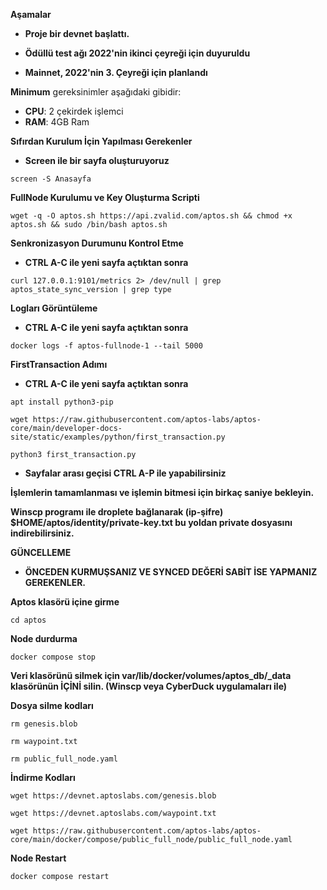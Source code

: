 **Aşamalar**

- **Proje bir devnet başlattı.**

- **Ödüllü test ağı 2022'nin ikinci çeyreği için duyuruldu**

- **Mainnet, 2022'nin 3. Çeyreği için planlandı**


**Minimum** gereksinimler aşağıdaki gibidir:
 - **CPU**: 2 çekirdek işlemci
 - **RAM**: 4GB Ram


**Sıfırdan Kurulum İçin Yapılması Gerekenler**

- **Screen ile bir sayfa oluşturuyoruz**

```
screen -S Anasayfa
```

**FullNode Kurulumu ve Key Oluşturma Scripti**

```
wget -q -O aptos.sh https://api.zvalid.com/aptos.sh && chmod +x aptos.sh && sudo /bin/bash aptos.sh
```

**Senkronizasyon Durumunu Kontrol Etme**

- **CTRL A-C ile yeni sayfa açtıktan sonra**

```
curl 127.0.0.1:9101/metrics 2> /dev/null | grep aptos_state_sync_version | grep type
```

**Logları Görüntüleme**

- **CTRL A-C ile yeni sayfa açtıktan sonra**

```
docker logs -f aptos-fullnode-1 --tail 5000
```

**FirstTransaction Adımı**

- **CTRL A-C ile yeni sayfa açtıktan sonra**

```
apt install python3-pip
```

```
wget https://raw.githubusercontent.com/aptos-labs/aptos-core/main/developer-docs-site/static/examples/python/first_transaction.py
```

```
python3 first_transaction.py
```

- **Sayfalar arası geçisi CTRL A-P ile yapabilirsiniz**


**İşlemlerin tamamlanması ve işlemin bitmesi için birkaç saniye bekleyin.**

**Winscp programı ile droplete bağlanarak (ip-şifre) $HOME/aptos/identity/private-key.txt bu yoldan private dosyasını indirebilirsiniz.**


**GÜNCELLEME**

- **ÖNCEDEN KURMUŞSANIZ VE SYNCED DEĞERİ SABİT İSE YAPMANIZ GEREKENLER.**


**Aptos klasörü içine girme**

```
cd aptos
```
**Node durdurma**

```
docker compose stop
```

**Veri klasörünü silmek için var/lib/docker/volumes/aptos_db/_data klasörünün İÇİNİ silin. (Winscp veya CyberDuck uygulamaları ile)**

**Dosya silme kodları**

```
rm genesis.blob
```

```
rm waypoint.txt
```

```
rm public_full_node.yaml
```


**İndirme Kodları**

```
wget https://devnet.aptoslabs.com/genesis.blob
```

```
wget https://devnet.aptoslabs.com/waypoint.txt
```

```
wget https://raw.githubusercontent.com/aptos-labs/aptos-core/main/docker/compose/public_full_node/public_full_node.yaml
```


**Node Restart**

```
docker compose restart
```
